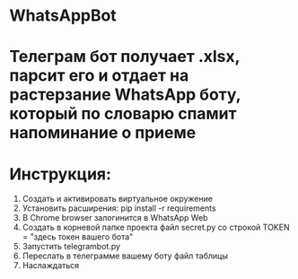 # WhatsAppBot
# Телеграм бот получает .xlsx, парсит его и отдает на растерзание WhatsApp боту, который по словарю спамит напоминание о приеме
# Инструкция:
1. Создать и активировать виртуальное окружение
2. Установить расширения: pip install -r requirements
3. В Chrome browser залогинится в WhatsApp Web
4. Создать в корневой папке проекта файл secret.py 
    со строкой TOKEN = "здесь токен вашего бота"
5. Запустить telegrambot.py
6. Переслать в телеграмме вашему боту файл таблицы
7. Наслаждаться